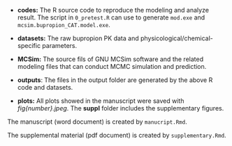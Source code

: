 - **codes:** The R source code to reproduce the modeling and analyze result. The script in `0_pretest.R` can use to generate `mod.exe` and `mcsim.bupropion_CAT.model.exe`.

- **datasets:** The raw bupropion PK data and physicological/chemical-specific parameters.

- **MCSim:** The source fils of GNU MCSim software and the related modeling files that can conduct MCMC simulation and prediction.

- **outputs**: The files in the output folder are generated by the above R code and datasets.

- **plots:** All plots showed in the manuscript were saved with *fig{number}.jpeg*. The **suppl**  folder includes the supplementary figures.

The manuscript (word document) is created by `manucript.Rmd`.

The supplemental material (pdf document) is created by `supplementary.Rmd`.